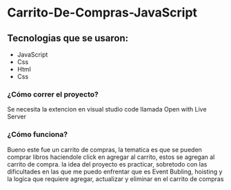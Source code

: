 # Carrito-De-Compras-JavaScript

## Tecnologias que se usaron:
- JavaScript 
- Css
- Html
- Css

### ¿Cómo correr el proyecto?
Se necesita la extencion en visual studio code llamada Open with Live Server 

### ¿Cómo funciona?
Bueno este fue un carrito de compras, la tematica es que se pueden comprar libros haciendole click en agregar al carrito, estos se agregan al carrito de compra.
la idea del proyecto es practicar, sobretodo con las dificultades en las que me puedo enfrentar que es Event Bubling, hoisting y la logica que requiere agregar, actualizar y eliminar en el carrito de compras
